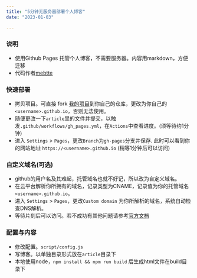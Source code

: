 ```yaml
---
title: "5分钟无服务器部署个人博客"
date: "2023-01-03"

---
```


### 说明
- 使用Github Pages 托管个人博客，不需要服务器。内容用markdown，方便迁移
- 代码作者[mebtte](https://github.com/mebtte/animal-photosynthesis)


### 快速部署
- 拷贝项目。可直接 fork [我的项目](https://github.com/tomatocuke/tomatocuke.github.io)到你自己的仓库，更改为你自己的`<username>.github.io`，否则无法使用。
- 随便更改一下`article`里的文件并提交，以触发`.github/workflows/gh_pages.yml`，在`Actions`中查看进度。(须等待约1分钟)
- 进入 `Settings` > `Pages`，更改`Branch`为`gh-pages`分支并保存. 此时可以看到你的网站地址 `https://<username>.github.io` (稍等1分钟后可以访问)

### 自定义域名(可选)
- github的用户名及其难起，托管域名也就不好记，所以改为自定义域名。
- 在云平台解析你所拥有的域名，记录类型为CNAME，记录值为你的托管域名`<username>.github.io`。
- 进入 `Settings` > `Pages`，更改`Custom domain` 为你所解析的域名，系统自动检查DNS解析。
- 等待片刻后可以访问。若不成功有其他问题请参考[官方文档](https://docs.github.com/en/pages/configuring-a-custom-domain-for-your-github-pages-site)

### 配置与内容
- 修改配置。`script/config.js`
- 写博客。以单独目录形式放在`article`目录下
- 本地使用node，`npm install && npm run build` 后生成html文件在build目录下
